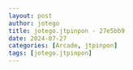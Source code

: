 ```yaml
---
layout: post
author: jotego
title: jotego.jtpinpon - 27e5bb9
date: 2024-07-27
categories: [Arcade, jtpinpon]
tags: [jotego.jtpinpon]
---
```


